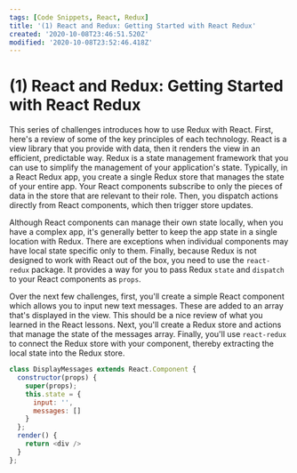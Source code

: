 ```yaml
---
tags: [Code Snippets, React, Redux]
title: '(1) React and Redux: Getting Started with React Redux'
created: '2020-10-08T23:46:51.520Z'
modified: '2020-10-08T23:52:46.418Z'
---
```


(1) React and Redux: Getting Started with React Redux
=====================================================

This series of challenges introduces how to use Redux with React. First, here's a review of some of the key principles of each technology. React is a view library that you provide with data, then it renders the view in an efficient, predictable way. Redux is a state management framework that you can use to simplify the management of your application's state. Typically, in a React Redux app, you create a single Redux store that manages the state of your entire app. Your React components subscribe to only the pieces of data in the store that are relevant to their role. Then, you dispatch actions directly from React components, which then trigger store updates.

Although React components can manage their own state locally, when you have a complex app, it's generally better to keep the app state in a single location with Redux. There are exceptions when individual components may have local state specific only to them. Finally, because Redux is not designed to work with React out of the box, you need to use the `react-redux` package. It provides a way for you to pass Redux `state` and `dispatch` to your React components as `props`.

Over the next few challenges, first, you'll create a simple React component which allows you to input new text messages. These are added to an array that's displayed in the view. This should be a nice review of what you learned in the React lessons. Next, you'll create a Redux store and actions that manage the state of the messages array. Finally, you'll use `react-redux` to connect the Redux store with your component, thereby extracting the local state into the Redux store.

``` javascript
class DisplayMessages extends React.Component {
  constructor(props) {
    super(props);
    this.state = {
      input: '',
      messages: []
    }
  };
  render() {
    return <div />
  }
};
```
